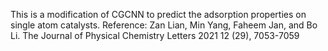 This is a modification of CGCNN to predict the adsorption properties on single atom catalysts.
Reference: Zan Lian, Min Yang, Faheem Jan, and Bo Li. The Journal of Physical Chemistry Letters 2021 12 (29), 7053-7059
